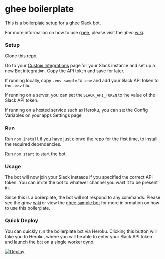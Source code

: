 # ghee boilerplate

This is a boilerplate setup for a ghee Slack bot.

For more information on how to use [ghee](https://github.com/elliottcarlson/ghee),
please visit the _ghee_ [wiki](https://github.com/elliottcarlson/ghee/wiki).

### Setup

Clone this repo.

Go to your [Custom Integrations](https://www.slack.com/apps/manage/custom-integrations)
page for your Slack instance and set up a new Bot integration. Copy the API
token and save for later.

If running locally, copy `.env-sample` to `.env` and add your Slack API token to
the `.env` file.

If running on a server, you can set the `SLACK_API_TOKEN` to the value of the
Slack API token.

If running on a hosted service such as Heroku, you can set the Config Variables
on your apps Settings page.

### Run

Run `npm install` if you have just cloned the repo for the first time, to
install the required dependencies.

Run `npm start` to start the bot.

### Usage

The bot will now join your Slack instance if you specified the correct API
token. You can invite the bot to whatever channel you want it to be present in.

Since this is a boilerplate, the bot will not respond to any commands. Please
see the _ghee_ [wiki](https://github.com/elliottcarlson/ghee/wiki) or view the
[ghee sample bot](https://github.com/elliottcarlson/ghee-sample-bot) for more
information on how to use this boilerplate.

### Quick Deploy

You can quickly run the boilerplate bot via Heroku. Clicking this button will take
you to Heroku, where you will be able to enter your Slack API token and launch
the bot on a single worker dyno.

[![Deploy](https://www.herokucdn.com/deploy/button.svg)](https://heroku.com/deploy)

